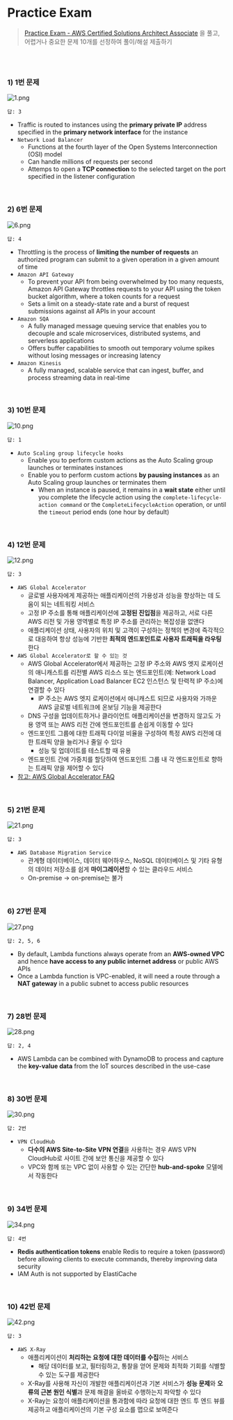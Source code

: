 # Practice Exam
> [Practice Exam - AWS Certified Solutions Architect Associate](https://www.udemy.com/course/aws-certified-solutions-architect-associate-saa-c02/learn/quiz/4595602/) 을 풀고, 어렵거나 중요한 문제 10개를 선정하여 풀이/해설 제출하기

<br>
<br>

### 1) 1번 문제

![1.png](images/1.png)

```
답: 3
```
- Traffic is routed to instances using the **primary private IP** address specified in the **primary network interface** for the instance
- `Network Load Balancer`
  - Functions at the fourth layer of the Open Systems Interconnection (OSI) model
  - Can handle millions of requests per second
  - Attemps to open a **TCP connection** to the selected target on the port specified in the listener configuration

<br>

### 2) 6번 문제
![6.png](images/6.png)

```
답: 4
```
- Throttling is the process of **limiting the number of requests** an authorized program can submit to a given operation in a given amount of time
- `Amazon API Gateway`
  - To prevent your API from being overwhelmed by too many requests, Amazon API Gateway throttles requests to your API using the token bucket algorithm, where a token counts for a request
  - Sets a limit on a steady-state rate and a burst of request submissions against all APIs in your account
- `Amazon SQA`
  - A fully managed message queuing service that enables you to decouple and scale microservices, distributed systems, and serverless applications
  - Offers buffer capabilities to smooth out temporary volume spikes without losing messages or increasing latency
- `Amazon Kinesis`
  - A fully managed, scalable service that can ingest, buffer, and process streaming data in real-time

<br>

### 3) 10번 문제
![10.png](images/10.png)

```
답: 1
```
- `Auto Scaling group lifecycle hooks`
  - Enable you to perform custom actions as the Auto Scaling group launches or terminates instances
  - Enable you to perform custom actions **by pausing instances** as an Auto Scaling group launches or terminates them
    - When an instance is paused, it remains in a **wait state** either until you complete the lifecycle action using the `complete-lifecycle-action command` or the `CompleteLifecycleAction` operation, or until the `timeout` period ends (one hour by default)
<br>

### 4) 12번 문제
![12.png](images/12.png)
```
답: 3
```
- `AWS Global Accelerator`
  - 글로벌 사용자에게 제공하는 애플리케이션의 가용성과 성능을 향상하는 데 도움이 되는 네트워킹 서비스
  - 고정 IP 주소를 통해 애플리케이션에 **고정된 진입점**을 제공하고, 서로 다른 AWS 리전 및 가용 영역별로 특정 IP 주소를 관리하는 복잡성을 없앤다
  - 애플리케이션 상태, 사용자의 위치 및 고객이 구성하는 정책의 변경에 즉각적으로 대응하여 항상 성능에 기반한 **최적의 엔드포인트로 사용자 트래픽을 라우팅**한다
- `AWS Global Accelerator로 할 수 있는 것`  
  - AWS Global Accelerator에서 제공하는 고정 IP 주소와 AWS 엣지 로케이션의 애니캐스트를 리전별 AWS 리소스 또는 엔드포인트(예: Network Load Balancer, Application Load Balancer EC2 인스턴스 및 탄력적 IP 주소)에 연결할 수 있다
    - IP 주소는 AWS 엣지 로케이션에서 애니캐스트 되므로 사용자와 가까운 AWS 글로벌 네트워크에 온보딩 기능을 제공한다
  - DNS 구성을 업데이트하거나 클라이언트 애플리케이션을 변경하지 않고도 가용 영역 또는 AWS 리전 간에 엔드포인트를 손쉽게 이동할 수 있다
  - 엔드포인트 그룹에 대한 트래픽 다이얼 비율을 구성하여 특정 AWS 리전에 대한 트래픽 양을 늘리거나 줄일 수 있다
    - 성능 및 업데이트를 테스트할 때 유용
  - 엔드포인트 간에 가중치를 할당하여 엔드포인트 그룹 내 각 엔드포인트로 향하는 트래픽 양을 제어할 수 있다
- [참고: AWS Global Accelerator FAQ](https://aws.amazon.com/ko/global-accelerator/faqs/)
<br>

### 5) 21번 문제
![21.png](images/21.png)

```
답: 3
```
- `AWS Database Migration Service`
  - 관계형 데이터베이스, 데이터 웨어하우스, NoSQL 데이터베이스 및 기타 유형의 데이터 저장소를 쉽게 **마이그레이션**할 수 있는 클라우드 서비스
  - On-premise -> on-premise는 불가

<br>

### 6) 27번 문제
![27.png](images/27.png)

```
답: 2, 5, 6
```
- By default, Lambda functions always operate from an **AWS-owned VPC** and hence **have access to any public internet address** or public AWS APIs
- Once a Lambda function is VPC-enabled, it will need a route through a **NAT gateway** in a public subnet to access public resources

<br>

### 7) 28번 문제
![28.png](images/28.png)

```
답: 2, 4
```
- AWS Lambda can be combined with DynamoDB to process and capture the **key-value data** from the IoT sources described in the use-case

<br>

### 8) 30번 문제
![30.png](images/30.png)

```
답: 2번 
```
- `VPN CloudHub`
  - **다수의 AWS Site-to-Site VPN 연결**을 사용하는 경우 AWS VPN CloudHub로 사이트 간에 보안 통신을 제공할 수 있다
  -  VPC와 함께 또는 VPC 없이 사용할 수 있는 간단한 **hub-and-spoke** 모델에서 작동한다

<br>

### 9) 34번 문제
![34.png](images/34.png)
```
답: 4번
```
- **Redis authentication tokens** enable Redis to require a token (password) before allowing clients to execute commands, thereby improving data security
- IAM Auth is not supported by ElastiCache

<br>

### 10) 42번 문제
![42.png](images/42.png)
```
답: 3
```
- `AWS X-Ray`
  - 애플리케이션이 **처리하는 요청에 대한 데이터를 수집**하는 서비스
    - 해당 데이터를 보고, 필터링하고, 통찰을 얻어 문제와 최적화 기회를 식별할 수 있는 도구를 제공한다
  - X-Ray를 사용해 자신이 개발한 애플리케이션과 기본 서비스가 **성능 문제**와 **오류의 근본 원인 식별**과 문제 해결을 올바로 수행하는지 파악할 수 있다
  - X-Ray는 요청이 애플리케이션을 통과함에 따라 요청에 대한 엔드 투 엔드 뷰를 제공하고 애플리케이션의 기본 구성 요소를 맵으로 보여준다

<br>